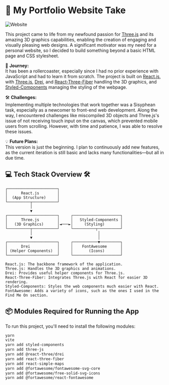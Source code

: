 # 🎨 **My Portfolio Website Take**

![Website](https://github.com/user-attachments/assets/18b6a0ed-7da1-4b93-824d-4e36a42f48c7)


This project came to life from my newfound passion for [Three.js](https://threejs.org/) and its amazing 3D graphics capabilities, enabling the creation of engaging and visually pleasing web designs. A significant motivator was my need for a personal website, so I decided to build something beyond a basic HTML page and CSS stylesheet.

🚀 **Journey:**  
It has been a rollercoaster, especially since I had no prior experience with JavaScript and had to learn it from scratch. The project is built on [React.js](https://reactjs.org/), with [Three.js](https://threejs.org/), [Drei](https://github.com/pmndrs/drei), and [React-Three-Fiber](https://github.com/pmndrs/react-three-fiber) handling the 3D graphics, and [Styled-Components](https://styled-components.com/) managing the styling of the webpage.

🛠️ **Challenges:**  
Implementing multiple technologies that work together was a Sisyphean task, especially as a newcomer to front-end web development. Along the way, I encountered challenges like miscompiled 3D objects and Three.js's issue of not receiving touch input on the canvas, which prevented mobile users from scrolling. However, with time and patience, I was able to resolve these issues.

💡 **Future Plans:**  
This version is just the beginning. I plan to continuously add new features, as the current iteration is still basic and lacks many functionalities—but all in due time.

## 💻 Tech Stack Overview 🛠️


```plaintext
┌──────────────────────┐
│      React.js        │
│  (App Structure)     │
└──────────┬───────────┘
           │
           ▼
┌──────────────────────┐     ┌─────────────────────┐
│      Three.js        │     │   Styled-Components │
│   (3D Graphics)      │◄───►│     (Styling)       │
└──────────┬───────────┘     └──────────┬──────────┘
           │                             │
           ▼                             │
┌──────────────────────┐     ┌───────────▼─────────┐
│      Drei            │     │    FontAwesome      │
│ (Helper Components)  │     │       (Icons)       │
└──────────────────────┘     └─────────────────────┘
```

	React.js: The backbone framework of the application.
	Three.js: Handles the 3D graphics and animations.
	Drei: Provides useful helper components for Three.js.
	React-Three-Fiber: Integrates Three.js with React for easier 3D rendering.
	Styled-Components: Styles the web components much easier with React.
	FontAwesome: Adds a variety of icons, such as the ones I used in the Find Me On section.

## 📦 **Modules Required for Running the App**

To run this project, you'll need to install the following modules:

```bash
yarn
vite
yarn add styled-components
yarn add three-js
yarn add @react-three/drei
yarn add react-three-fiber
yarn add react-simple-maps
yarn add @fortawesome/fontawesome-svg-core
yarn add @fortawesome/free-solid-svg-icons
yarn add @fortawesome/react-fontawesome
